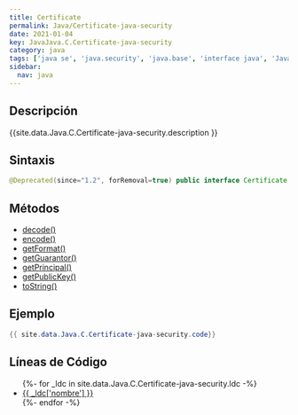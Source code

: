 ```yaml
---
title: Certificate
permalink: Java/Certificate-java-security
date: 2021-01-04
key: JavaJava.C.Certificate-java-security
category: java
tags: ['java se', 'java.security', 'java.base', 'interface java', 'Java 1.1']
sidebar: 
  nav: java
---
```


## Descripción
{{site.data.Java.C.Certificate-java-security.description }}

## Sintaxis
~~~java
@Deprecated(since="1.2", forRemoval=true) public interface Certificate
~~~

## Métodos
* [decode()](/Java/Certificate-java-security/decode)
* [encode()](/Java/Certificate-java-security/encode)
* [getFormat()](/Java/Certificate-java-security/getFormat)
* [getGuarantor()](/Java/Certificate-java-security/getGuarantor)
* [getPrincipal()](/Java/Certificate-java-security/getPrincipal)
* [getPublicKey()](/Java/Certificate-java-security/getPublicKey)
* [toString()](/Java/Certificate-java-security/toString)

## Ejemplo
~~~java
{{ site.data.Java.C.Certificate-java-security.code}}
~~~

## Líneas de Código
<ul>
{%- for _ldc in site.data.Java.C.Certificate-java-security.ldc -%}
   <li>
       <a href="{{_ldc['url'] }}">{{ _ldc['nombre'] }}</a>
   </li>
{%- endfor -%}
</ul>
